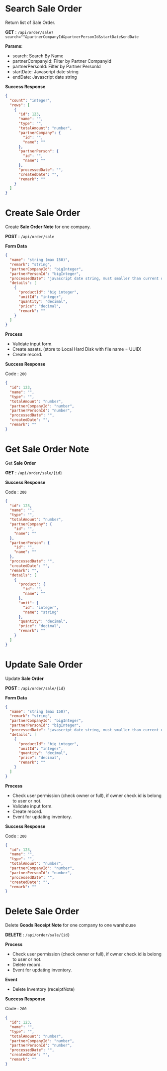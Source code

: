 # Search Sale Order

Return list of Sale Order.

**GET** : `/api/order/sale?search=""&partnerCompanyId&partnerPersonId&startDate&endDate`

**Params**:

 - search: Search By Name
 - partnerCompanyId: Filter by Partner CompanyId
 - partnerPersonId: Filter by Partner PersonId
 - startDate: Javascript date string
 - endDate:  Javascript date string

**Success Response**
```json
{
  "count": "integer",
  "rows": [
    {
      "id": 123,
      "name": "",
      "type": "",
      "totalAmount": "number",
      "partnerCompany": {
        "id": "",
        "name": ""
      },
      "partnerPerson": {
        "id": "",
        "name": ""
      },
      "processedDate": "",
      "createdDate": "",
      "remark": ""
    }
  ]
}
```

# Create Sale Order

Create **Sale Order Note** for one company.

**POST** : `/api/order/sale`

**Form Data**

```json
{
  "name": "string (max 150)",
  "remark": "string",
  "partnerCompanyId": "bigInteger",
  "partnerPersonId": "bigInteger",
  "processedDate": "javascript date string, must smaller than current date time.",
  "details": [
    {
      "productId": "big integer",
      "unitId": "integer",
      "quantity": "decimal",
      "price": "decimal",
      "remark": ""
    }
  ]
}
```


**Process**

 - Validate input form.
 - Create assets. (store to Local Hard Disk with file name = UUID)
 - Create record.

**Success Response**

Code : `200`

```json
{
  "id": 123,
  "name": "",
  "type": "",
  "totalAmount": "number",
  "partnerCompanyId": "number",
  "partnerPersonId": "number",
  "processedDate": "",
  "createdDate": "",
  "remark": ""
}
```

# Get Sale Order Note

Get **Sale Order**

**GET** : `/api/order/sale/{id}`

**Success Response**

Code : `200`

```json
{
  "id": 123,
  "name": "",
  "type": "",
  "totalAmount": "number",
  "partnerCompany": {
    "id": "",
    "name": ""
  },
  "partnerPerson": {
    "id": "",
    "name": ""
  },
  "processedDate": "",
  "createdDate": "",
  "remark": "",
  "details": [
    {
      "product": {
        "id": "",
        "name": ""
      },
      "unit": {
        "id": "integer",
        "name": "string"
      },
      "quantity": "decimal",
      "price": "decimal",
      "remark": ""
    }
  ]
}
```

# Update Sale Order

Update **Sale Order**

**POST** : `/api/order/sale/{id}`

**Form Data**

```json
{
  "name": "string (max 150)",
  "remark": "string",
  "partnerCompanyId": "bigInteger",
  "partnerPersonId": "bigInteger",
  "processedDate": "javascript date string, must smaller than current date time.",
  "details": [
    {
      "productId": "big integer",
      "unitId": "integer",
      "quantity": "decimal",
      "price": "decimal",
      "remark": ""
    }
  ]
}
```

**Process**
 - Check user permission (check owner or full), if owner check id is belong to user or not.
 - Validate input form.
 - Create record.
 - Event for updating inventory.

**Success Response**

Code : `200`

```json
{
  "id": 123,
  "name": "",
  "type": "",
  "totalAmount": "number",
  "partnerCompanyId": "number",
  "partnerPersonId": "number",
  "processedDate": "",
  "createdDate": "",
  "remark": ""
}
```

# Delete Sale Order

Delete **Goods Receipt Note** for one company to one warehouse

**DELETE** : `/api/order/sale/{id}`

**Process**
 - Check user permission (check owner or full), if owner check id is belong to user or not.
 - Delete record.
 - Event for updating inventory.

**Event**
 - Delete Inventory (receiptNote)

**Success Response**

Code : `200`

```json
{
  "id": 123,
  "name": "",
  "type": "",
  "totalAmount": "number",
  "partnerCompanyId": "number",
  "partnerPersonId": "number",
  "processedDate": "",
  "createdDate": "",
  "remark": ""
}
```

